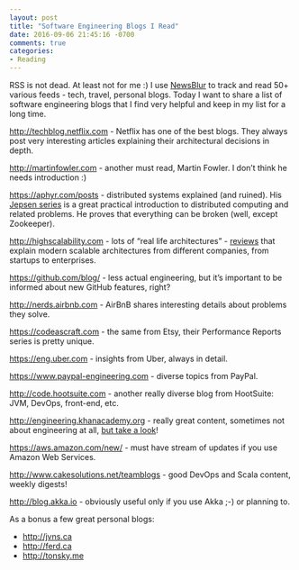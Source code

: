 ```yaml
---
layout: post
title: "Software Engineering Blogs I Read"
date: 2016-09-06 21:45:16 -0700
comments: true
categories:
- Reading
---
```


RSS is not dead. At least not for me :) I use [NewsBlur](http://www.newsblur.com) to track and read 50+ various feeds - tech, travel, personal blogs. Today I want to share a list of software engineering blogs that I find very helpful and keep in my list for a long time.

<!-- more -->

<http://techblog.netflix.com> - Netflix has one of the best blogs. They always post very interesting articles explaining their architectural decisions in depth.

<http://martinfowler.com> - another must read, Martin Fowler. I don’t think he needs introduction :)

<https://aphyr.com/posts> - distributed systems explained (and ruined). His [Jepsen series](https://aphyr.com/tags/Jepsen) is a great practical introduction to distributed computing and related problems. He proves that everything can be broken (well, except Zookeeper).

<http://highscalability.com> - lots of “real life architectures” - [reviews](http://highscalability.com/blog/category/example) that explain modern scalable architectures from different companies, from startups to enterprises.

<https://github.com/blog/> - less actual engineering, but it’s important to be informed about new GitHub features, right?

<http://nerds.airbnb.com> - AirBnB shares interesting details about problems they solve.

<https://codeascraft.com> - the same from Etsy, their Performance Reports series is pretty unique.

<https://eng.uber.com> - insights from Uber, always in detail.

<https://www.paypal-engineering.com> - diverse topics from PayPal.

<http://code.hootsuite.com> - another really diverse blog from HootSuite: JVM, DevOps, front-end, etc.

<http://engineering.khanacademy.org> - really great content, sometimes not about engineering at all, [but take a look](http://engineering.khanacademy.org/posts/a-case-for-time-tracking.htm)!

<https://aws.amazon.com/new/> - must have stream of updates if you use Amazon Web Services.

<http://www.cakesolutions.net/teamblogs> - good DevOps and Scala content, weekly digests!

<http://blog.akka.io> - obviously useful only if you use Akka ;-) or planning to.

As a bonus a few great personal blogs:

- <http://jvns.ca>
- <http://ferd.ca>
- <http://tonsky.me>
